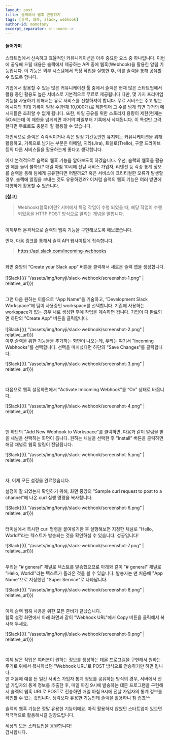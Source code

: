 ```yaml
---
layout: post
title: 슬랙에서 웹훅 연동하기
tags: [슬랙, 웹훅, slack, webhook]
author-id: momotony
excerpt_separator: <!--more-->
---
```


#### 들어가며

스타트업에서 신속하고 효율적인 커뮤니케이션은 아주 중요한 요소 중 하나입니다. 이번에 공유해 드릴 내용은 슬랙에서 제공하는 API 중에 웹훅(Webhook)을 활용한 알림 기능입니다. 이 기능은 외부 시스템에서 특정 작업을 실행한 후, 이를 슬랙을 통해 공유할 수 있도록 합니다.<br><!--more-->

기업에서 활용할 수 있는 많은 커뮤니케이션 툴 중에서 슬랙은 현재 많은 스타트업에서 활용 중인 활용도 높은 서비스로 기본적으로 무료로 제공됩니다 다만, 몇 가지 프리미엄 기능을 사용하기 위해서는 유료 서비스를 신청하셔야 합니다. 무료 서비스는 주고 받는 메시지의 최대 기록이 일정 수(현재 10,000개)로 제한되어 그 수를 넘게 되면 과거의 메시지들은 조회할 수 없게 됩니다. 또한, 파일 공유를 위한 스토리지 용량이 제한(현재는 5G)되는데 이 제한을 넘게되면 과거의 파일부터 기록에서 삭제됩니다. 이 특성만 고려한다면 무료로도 충분히 잘 활용할 수 있습니다.<br>

개인적으로 슬랙은 즉각적이거나 혹은 일정 기간동안만 유지되는 커뮤니케이션을 위해 활용하고, 기록으로 남기는 부분은 이메일, 지라(Jira), 트렐로(Trello), 구글 드라이브 등의 다른 서비스들을 활용하는게 좋다고 생각합니다.<br>

이제 본격적으로 슬랙의 웹훅 기능을 알아보도록 하겠습니다.
우선, 슬랙의 웹훅을 활용한 예를 들어 볼까요? 매일 아침 10시에 전날 서비스 가입자, 리텐션 등 각종 통계 정보를 슬랙을 통해 팀에게 공유한다면 어떨까요? 혹은 서비스에 크리티컬한 오류가 발생할 경우, 슬랙에 알림을 보내는 것도 유용하겠죠? 이처럼 슬랙의 웹훅 기능은 여러 방면에 다양하게 활용할 수 있습니다.
<br>

<b>[참고]</b>

> Webhook(웹훅)이란? 서버에서 특정 작업이 수행 되었을 때, 해당 작업이 수행되었음을 HTTP POST 방식으로 알리는 개념을 말합니다. 

<br>
이제부터 본격적으로 슬랙의 웹훅 기능을 구현해보도록 해보겠습니다.
<br>

먼저, 다음 링크를 통해서 슬랙 API 웹사이트에 접속합니다.<br>
> <a href="https://api.slack.com/incoming-webhooks" target="_blank">https://api.slack.com/incoming-webhooks</a>

<br>
화면 중앙의 “Create your Slack app” 버튼을 클릭해서 새로운 슬랙 앱을 생성합니다. 
<br><br>
![Slack]({{ "/assets/img/tonyji/slack-webhook/screenshot-1.png" | relative_url}})
<br><br>
 
그런 다음 원하는 이름으로 “App Name”을 기술하고, “Development Slack Workspace”에 팀이 사용중인 workspace를 선택합니다. 기존에 사용하는 workspace가 없는 경우 새로 생성한 후에 작업을 계속하면 됩니다. 기입이 다 완료되면 하단의 "Create App" 버튼을 클릭합니다.<br>
<br>
![Slack]({{ "/assets/img/tonyji/slack-webhook/screenshot-2.png" | relative_url}})
<br>
이후 슬랙을 위한 기능들을 추가하는 화면이 나오는데, 우리는 여기서 "Incoming Webhooks"를 선택합니다. 선택을 마치셨다면 하단의 "Save Changes"를 클릭합니다.
<br>

![Slack]({{ "/assets/img/tonyji/slack-webhook/screenshot-3.png" | relative_url}})

<br>

다음으로 웹훅 설정화면에서 “Activate Imcoming Webhook”를 “On” 상태로 바꿉니다. 
<br>

![Slack]({{ "/assets/img/tonyji/slack-webhook/screenshot-4.png" | relative_url}})

<br>

맨 하단의 "Add New Webhook to Workspace"를 클릭하면, 다음과 같이 알림을 받을 채널을 선택하는 화면이 뜹니다. 원하는 채널을 선택한 후 "Install" 버튼을 클릭하면 해당 채널로 웹훅 알림이 전달됩니다.
<br>

![Slack]({{ "/assets/img/tonyji/slack-webhook/screenshot-5.png" | relative_url}})

<br>

자, 이제 모든 설정을 완료했습니다. <br>

설정이 잘 되었는지 확인하기 위해, 화면 중앙의 "Sample curl request to post to a channel"에 나온 curl 실행 명령을 복사합니다. 
<br>

![Slack]({{ "/assets/img/tonyji/slack-webhook/screenshot-6.png" | relative_url}})

<br>
 터미널에서 복사한 curl 명령을 붙여넣기한 후 실행해보면 지정한 채널로 "Hello, World!"라는 텍스트가 발송되는 것을 확인하실 수 있습니다. 성공입니다!
<br>

![Slack]({{ "/assets/img/tonyji/slack-webhook/screenshot-7.png" | relative_url}})

<br>
우리는 "# general" 채널로 텍스트를 발송했으므로 아래와 같이 "# general" 채널로 "Hello, World!"라는 텍스트가 올라온 것을 볼 수 있습니다. 발송자는 맨 처음에 "App Name"으로 지정했던 "Super Service"로 나타납니다.
<br>

![Slack]({{ "/assets/img/tonyji/slack-webhook/screenshot-8.png" | relative_url}})

<br>
이제 슬랙 웹훅 사용을 위한 모든 준비가 끝났습니다. <br>
웹훅 설정 화면에서 아래 화면과 같이 "Webhook URL"에서 Copy 버튼을 클릭해서 복사해 두세요.
<br>

![Slack]({{ "/assets/img/tonyji/slack-webhook/screenshot-9.png" | relative_url}})

<br>

이제 남은 작업은 여러분이 원하는 정보를 생성하는 데몬 프로그램을 구현해서 원하는 주기로 위에서 복사하셨던 "Webhook URL"로 POST 방식으로 전송하기만 하면 됩니다. 
<br>
맨 처음에 예를 든 일간 서비스 가입자 통계 정보를 공유하는 방식의 경우, 서버에서 전날 가입자의 통계 정보를 추출한 후, 매일 아침 9시에 발송하는 데몬 프로그램을 구현해서 슬랙의 웹훅 URL로 POST로 전송하면 매일 아침 9시에 전날 가입자의 통계 정보를 확인할 수 있는 것입니다. 생각보다 유용한 기능인데 슬랙을 활용하니 참 쉽죠^^<br>

슬랙의 웹훅 기능은 정말 유용한 기능이에요. 아직 활용하지 않았던 스타트업이 있으면 적극적으로 활용해시길 권장드립니다.<br>

세상의 모든 스타트업을 응원합니다!<br>
감사합니다.<br><br>

